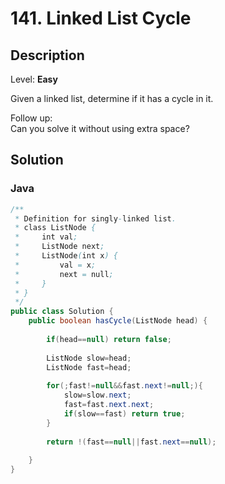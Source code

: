 # 141. Linked List Cycle

## Description  

Level: **Easy**

Given a linked list, determine if it has a cycle in it.

Follow up:<br>
Can you solve it without using extra space?

## Solution

### Java

```java
/**
 * Definition for singly-linked list.
 * class ListNode {
 *     int val;
 *     ListNode next;
 *     ListNode(int x) {
 *         val = x;
 *         next = null;
 *     }
 * }
 */
public class Solution {
    public boolean hasCycle(ListNode head) {
        
        if(head==null) return false;
        
        ListNode slow=head;
        ListNode fast=head;
        
        for(;fast!=null&&fast.next!=null;){
            slow=slow.next;
            fast=fast.next.next;
            if(slow==fast) return true;
        }
        
        return !(fast==null||fast.next==null);
        
    }
}
```